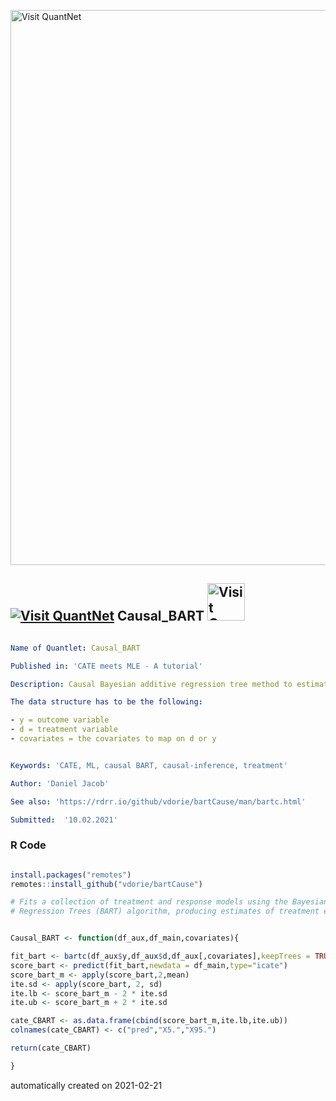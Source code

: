[<img src="https://github.com/QuantLet/Styleguide-and-FAQ/blob/master/pictures/banner.png" width="888" alt="Visit QuantNet">](http://quantlet.de/)

## [<img src="https://github.com/QuantLet/Styleguide-and-FAQ/blob/master/pictures/qloqo.png" alt="Visit QuantNet">](http://quantlet.de/) **Causal_BART** [<img src="https://github.com/QuantLet/Styleguide-and-FAQ/blob/master/pictures/QN2.png" width="60" alt="Visit QuantNet 2.0">](http://quantlet.de/)

```yaml

Name of Quantlet: Causal_BART

Published in: 'CATE meets MLE - A tutorial'

Description: Causal Bayesian additive regression tree method to estimate the conditional average treatment effect (CATE) via a variety of machine learning (ML) methods. 

The data structure has to be the following: 

- y = outcome variable
- d = treatment variable
- covariates = the covariates to map on d or y


Keywords: 'CATE, ML, causal BART, causal-inference, treatment'

Author: 'Daniel Jacob'

See also: 'https://rdrr.io/github/vdorie/bartCause/man/bartc.html'

Submitted:  '10.02.2021'

```

### R Code
```r

install.packages("remotes")
remotes::install_github("vdorie/bartCause")

# Fits a collection of treatment and response models using the Bayesian Additive
# Regression Trees (BART) algorithm, producing estimates of treatment effects.


Causal_BART <- function(df_aux,df_main,covariates){

fit_bart <- bartc(df_aux$y,df_aux$d,df_aux[,covariates],keepTrees = TRUE)
score_bart <- predict(fit_bart,newdata = df_main,type="icate")
score_bart_m <- apply(score_bart,2,mean)
ite.sd <- apply(score_bart, 2, sd)
ite.lb <- score_bart_m - 2 * ite.sd
ite.ub <- score_bart_m + 2 * ite.sd

cate_CBART <- as.data.frame(cbind(score_bart_m,ite.lb,ite.ub))
colnames(cate_CBART) <- c("pred","X5.","X95.")

return(cate_CBART)

}


```

automatically created on 2021-02-21